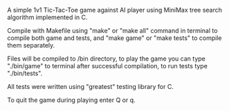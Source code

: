 A simple 1v1 Tic-Tac-Toe game against AI player using MiniMax tree search algorithm implemented in C.

Compile with Makefile using "make" or "make all" command in terminal to compile both game and tests, and "make game" or "make tests" to compile them separately.

Files will be compiled to /bin directory, to play the game you can type "./bin/game" to terminal after successful compilation, to run tests type "./bin/tests".

All tests were written using "greatest" testing library for C.

To quit the game during playing enter Q or q.
